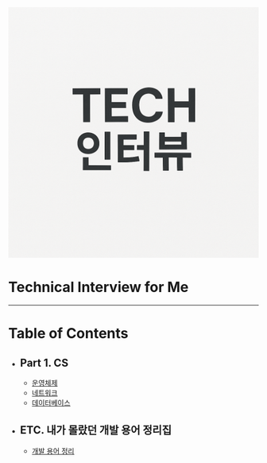 <div align=center>

![](/assets/images/image.png)
</div>

# Technical Interview for Me

----
# Table of Contents
- ## Part 1. CS
  - [운영체제](https://github.com/ks12467/Interview_Question_for_Me/tree/main/OS)
  - [네트워크](https://github.com/ks12467/Interview_Question_for_Me/tree/main/Network)
  - [데이터베이스](https://github.com/ks12467/Interview_Question_for_Me/tree/main/Database)
- ## ETC. 내가 몰랐던 개발 용어 정리집
  - [개발 용어 정리](https://github.com/ks12467/Interview_Question_for_Me/tree/main/Programming%20Terminology)
